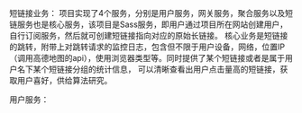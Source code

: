 短链接业务：
项目实现了4个服务，分别是用户服务，网关服务，聚合服务以及短链服务也是核心服务，该项目是Sass服务，即用户通过项目所在网站创建用户，自行订阅服务，然后就可创建短链接指向对应的原始长链接。
核心业务是短链接的跳转，附带上对跳转请求的监控日志，包含但不限于用户设备，网络，位置IP（调用高德地图的api），使用浏览器类型等。同时提供了某个短链接或者是属于用户名下某个短链接分组的统计信息，
可以清晰查看出用户点击量高的短链接，获取用户喜好，供给算法研究。

用户服务：

